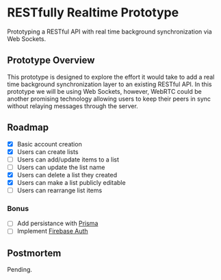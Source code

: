 # RESTfully Realtime Prototype

Prototyping a RESTful API with real time background synchronization via Web Sockets.

## Prototype Overview

This prototype is designed to explore the effort it would take to add a real time background synchronization layer to an existing RESTful API. In this prototype we will be using Web Sockets, however, WebRTC could be another promising technology allowing users to keep their peers in sync without relaying messages through the server.

## Roadmap

- [x] Basic account creation
- [x] Users can create lists
- [ ] Users can add/update items to a list
- [ ] Users can update the list name
- [x] Users can delete a list they created
- [x] Users can make a list publicly editable
- [ ] Users can rearrange list items

### Bonus

- [ ] Add persistance with [Prisma](https://www.prisma.io/)
- [ ] Implement [Firebase Auth](https://firebase.google.com/)

## Postmortem

Pending.